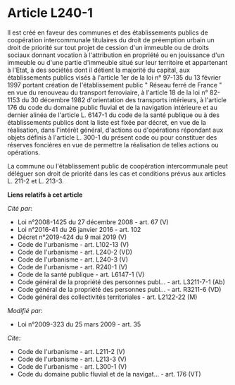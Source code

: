 # Article L240-1

Il est créé en faveur des communes et des établissements publics de coopération intercommunale titulaires du droit de
préemption urbain un droit de priorité sur tout projet de cession d'un immeuble ou de droits sociaux donnant vocation à
l'attribution en propriété ou en jouissance d'un immeuble ou d'une partie d'immeuble situé sur leur territoire et appartenant
à l'Etat, à des sociétés dont il détient la majorité du capital, aux établissements publics visés à l'article 1er de la loi
n° 97-135 du 13 février 1997 portant création de l'établissement public " Réseau ferré de France " en vue du renouveau du
transport ferroviaire, à l'article 18 de la loi n° 82-1153 du 30 décembre 1982 d'orientation des transports intérieurs, à
l'article 176 du code du domaine public fluvial et de la navigation intérieure et au dernier alinéa de l'article L. 6147-1 du
code de la santé publique ou à des établissements publics dont la liste est fixée par décret, en vue de la réalisation, dans
l'intérêt général, d'actions ou d'opérations répondant aux objets définis à l'article L. 300-1 du présent code ou pour
constituer des réserves foncières en vue de permettre la réalisation de telles actions ou opérations. 

La commune ou l'établissement public de coopération intercommunale peut déléguer son droit de priorité dans les cas et
conditions prévus aux articles L. 211-2 et L. 213-3.

**Liens relatifs à cet article**

_Cité par_:

  - Loi n°2008-1425 du 27 décembre 2008 - art. 67 (V)
  - Loi n°2016-41 du 26 janvier 2016 - art. 102
  - Décret n°2019-424 du 9 mai 2019 (V)
  - Code de l'urbanisme - art. L102-13 (V)
  - Code de l'urbanisme - art. L240-2 (VD)
  - Code de l'urbanisme - art. L240-3 (V)
  - Code de l'urbanisme - art. R240-1 (V)
  - Code de la santé publique - art. L6147-1 (V)
  - Code général de la propriété des personnes publ... - art. L3211-7-1 (Ab)
  - Code général de la propriété des personnes publ... - art. R3211-6 (VD)
  - Code général des collectivités territoriales - art. L2122-22 (M)

_Modifié par_:

  - Loi n°2009-323 du 25 mars 2009 - art. 35

_Cite_:

  - Code de l'urbanisme - art. L211-2 (V)
  - Code de l'urbanisme - art. L213-3 (V)
  - Code de l'urbanisme - art. L300-1 (V)
  - Code du domaine public fluvial et de la navigat... - art. 176 (VT)

